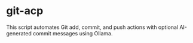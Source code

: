 # git-acp
This script automates Git add, commit, and push actions with optional AI-generated commit messages using Ollama.
